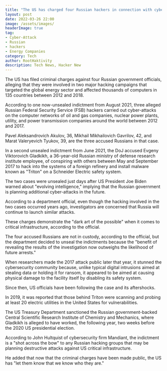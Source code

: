 ```yaml
---
title: "The US has charged four Russian hackers in connection with cyber-attacks on the global energy sector."
layout: post
date: 2022-03-26 22:00
image: /assets/images/
headerImage: true
tag:
- Cyber-Attack
- Russian
- hackers
- Energy Companies
category: Tech
author: RootHaktivity
description: Tech News, Hacker New
---
```


The US has filed criminal charges against four Russian government officials, alleging that they were involved in two major hacking campaigns that targeted the global energy sector and affected thousands of computers in 135 countries between 2012 and 2018.


According to one now-unsealed indictment from August 2021, three alleged Russian Federal Security Service (FSB) hackers carried out cyber-attacks on the computer networks of oil and gas companies, nuclear power plants, utility, and power transmission companies around the world between 2012 and 2017.


Pavel Aleksandrovich Akulov, 36, Mikhail Mikhailovich Gavrilov, 42, and Marat Valeryevich Tyukov, 39, are the three accused Russians in that case.

In a second unsealed indictment from June 2021, the DoJ accused Evgeny Viktorovich Gladkikh, a 36-year-old Russian ministry of defense research institute employee, of conspiring with others between May and September 2017 to hack into the systems of a foreign refinery and install malware known as "Triton" on a Schneider Electric safety system.


The two cases were unsealed just days after US President Joe Biden warned about "evolving intelligence," implying that the Russian government is planning additional cyber-attacks in the future.


According to a department official, even though the hacking involved in the two cases occurred years ago, investigators are concerned that Russia will continue to launch similar attacks.


These charges demonstrate the "dark art of the possible" when it comes to critical infrastructure, according to the official.


The four accused Russians are not in custody, according to the official, but the department decided to unseal the indictments because the "benefit of revealing the results of the investigation now outweighs the likelihood of future arrests."


When researchers made the 2017 attack public later that year, it stunned the cybersecurity community because, unlike typical digital intrusions aimed at stealing data or holding it for ransom, it appeared to be aimed at causing physical damage to the facility itself by disabling its safety system.


Since then, US officials have been following the case and its aftershocks.

In 2019, it was reported that those behind Triton were scanning and probing at least 20 electric utilities in the United States for vulnerabilities.


The US Treasury Department sanctioned the Russian government-backed Central Scientific Research Institute of Chemistry and Mechanics, where Gladkikh is alleged to have worked, the following year, two weeks before the 2020 US presidential election.


According to John Hultquist of cybersecurity firm Mandiant, the indictment is a "shot across the bow" to any Russian hacking groups that may be planning destructive attacks against US critical infrastructure.


He added that now that the criminal charges have been made public, the US has "let them know that we know who they are."

